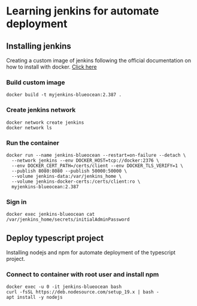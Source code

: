 # Learning jenkins for automate deployment

## Installing jenkins

Creating a custom image of jenkins following the official documentation on how to install with docker.
[Click here](https://www.jenkins.io/doc/book/installing/docker/)

### Build custom image

```
docker build -t myjenkins-blueocean:2.387 .
```

### Create jenkins network

```
docker network create jenkins
docker network ls
```

### Run the container

```
docker run --name jenkins-blueocean --restart=on-failure --detach \
  --network jenkins --env DOCKER_HOST=tcp://docker:2376 \
  --env DOCKER_CERT_PATH=/certs/client --env DOCKER_TLS_VERIFY=1 \
  --publish 8080:8080 --publish 50000:50000 \
  --volume jenkins-data:/var/jenkins_home \
  --volume jenkins-docker-certs:/certs/client:ro \
  myjenkins-blueocean:2.387
```

### Sign in

```
docker exec jenkins-blueocean cat /var/jenkins_home/secrets/initialAdminPassword
```

## Deploy typescript project

Installing nodejs and npm for automate deployment of the typescript project.

### Connect to container with root user and install npm

```
docker exec -u 0 -it jenkins-blueocean bash
curl -fsSL https://deb.nodesource.com/setup_19.x | bash -
apt install -y nodejs
```
